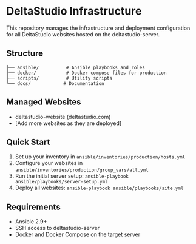 # DeltaStudio Infrastructure

This repository manages the infrastructure and deployment configuration for all DeltaStudio websites hosted on the deltastudio-server.

## Structure

```
├── ansible/          # Ansible playbooks and roles
├── docker/           # Docker compose files for production
├── scripts/          # Utility scripts
└── docs/            # Documentation
```

## Managed Websites

- deltastudio-website (deltastudio.com)
- [Add more websites as they are deployed]

## Quick Start

1. Set up your inventory in `ansible/inventories/production/hosts.yml`
2. Configure your websites in `ansible/inventories/production/group_vars/all.yml`
3. Run the initial server setup: `ansible-playbook ansible/playbooks/server-setup.yml`
4. Deploy all websites: `ansible-playbook ansible/playbooks/site.yml`

## Requirements

- Ansible 2.9+
- SSH access to deltastudio-server
- Docker and Docker Compose on the target server
